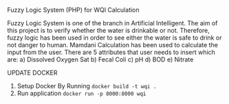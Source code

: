 Fuzzy Logic System (PHP) for WQI Calculation

Fuzzy Logic System is one of the branch in Artificial Intelligent. 
The aim of this project is to verify whether the water is drinkable or not.
Therefore, fuzzy logic has been used in order to see either the water is safe to drink or not danger to human.
Mamdani Calculation has been used to calculate the input from the user.
There are 5 attributes that user needs to insert which are:
    a) Dissolved Oxygen Sat
    b) Fecal Coli
    c) pH
    d) BOD
    e) Nitrate

UPDATE DOCKER

1. Setup Docker By Running `docker build -t wqi .`
2. Run application `docker run -p 8000:8000 wqi`

